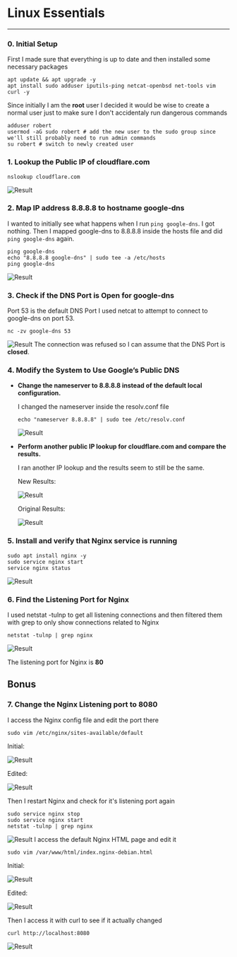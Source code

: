 # Linux Essentials

---

### **0. Initial Setup**

First I made sure that everything is up to date and then installed some necessary packages

```
apt update && apt upgrade -y
apt install sudo adduser iputils-ping netcat-openbsd net-tools vim curl -y
```

Since initially I am the **root** user I decided it would be wise to create a normal user just to make sure I don't accidentaly run dangerous commands

```
adduser robert
usermod -aG sudo robert # add the new user to the sudo group since we'll still probably need to run admin commands
su robert # switch to newly created user
```

### **1. Lookup the Public IP of cloudflare.com**

```
nslookup cloudflare.com
```

![Result](./assets/1.png)

### **2. Map IP address 8.8.8.8 to hostname google-dns**

I wanted to initially see what happens when I run `ping google-dns`. I got nothing. Then I mapped google-dns to 8.8.8.8 inside the hosts file and did `ping google-dns` again.

```
ping google-dns
echo "8.8.8.8 google-dns" | sudo tee -a /etc/hosts
ping google-dns
```

![Result](./assets/2.png)

### **3. Check if the DNS Port is Open for google-dns**

Port 53 is the default DNS Port
I used netcat to attempt to connect to google-dns on port 53.

```
nc -zv google-dns 53
```

![Result](./assets/3.png)
The connection was refused so I can assume that the DNS Port is **closed**.

### **4. Modify the System to Use Google’s Public DNS**

- **Change the nameserver to 8.8.8.8 instead of the default local
  configuration.**

  I changed the nameserver inside the resolv.conf file

  ```
  echo "nameserver 8.8.8.8" | sudo tee /etc/resolv.conf
  ```

  ![Result](./assets/4.1.png)

- **Perform another public IP lookup for cloudflare.com and compare the
  results.**

  I ran another IP lookup and the results seem to still be the same.

  New Results:

  ![Result](./assets/4.2.png)

  Original Results:

  ![Result](./assets/1.png)

### **5. Install and verify that Nginx service is running**

```
sudo apt install nginx -y
sudo service nginx start
service nginx status

```

![Result](./assets/5.png)

### **6. Find the Listening Port for Nginx**

I used netstat -tulnp to get all listening connections and then filtered them with grep to only show connections related to Nginx

```
netstat -tulnp | grep nginx
```

![Result](./assets/6.png)

The listening port for Nginx is **80**

## Bonus

### **7. Change the Nginx Listening port to 8080**

I access the Nginx config file and edit the port there

```
sudo vim /etc/nginx/sites-available/default
```

Initial:

![Result](./assets/7.1.png)

Edited:

![Result](./assets/7.2.png)

Then I restart Nginx and check for it's listening port again

```
sudo service nginx stop
sudo service nginx start
netstat -tulnp | grep nginx
```

![Result](./assets/7.3.png)
I access the default Nginx HTML page and edit it
```
sudo vim /var/www/html/index.nginx-debian.html
```

Initial:

![Result](./assets/8.1.png)

Edited:

![Result](./assets/8.2.png)

Then I access it with curl to see if it actually changed
```
curl http://localhost:8080
```

![Result](./assets/8.3.png)